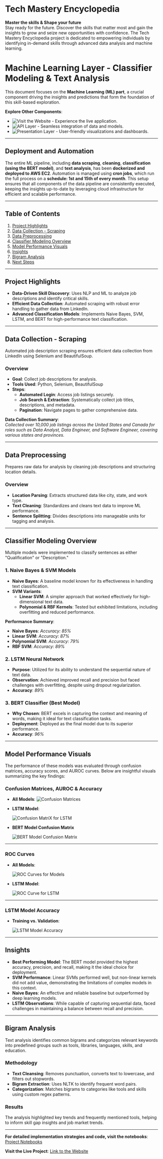 # Tech Mastery Encyclopedia

**Master the skills & Shape your future**  
Stay ready for the future. Discover the skills that matter most and gain the insights to grow and seize new opportunities with confidence. The Tech Mastery Encyclopedia project is dedicated to empowering individuals by identifying in-demand skills through advanced data analysis and machine learning.

# Machine Learning Layer - Classifier Modeling & Text Analysis

This document focuses on the **Machine Learning (ML) part**, a crucial component driving the insights and predictions that form the foundation of this skill-based exploration.

**Explore Other Components**:
- ![Visit the Website](#https://techmasteryencyclopedia.com/) - Experience the live application.
- ![API Layer](#https://github.com/niharik22/TechMasteryEncyclopedia-API-Layer) - Seamless integration of data and models.
- ![Presentation Layer](#https://github.com/niharik22/TechMasteryEncyclopedia-API-Layer) - User-friendly visualizations and dashboards.

---

## Deployment and Automation

The entire ML pipeline, including **data scraping**, **cleaning**, **classification (using the BERT model)**, and **text analysis**, has been **dockerized and deployed to AWS EC2**. Automation is managed using **cron jobs**, which run the full process on a **schedule: 1st and 15th of every month**. This setup ensures that all components of the data pipeline are consistently executed, keeping the insights up-to-date by leveraging cloud infrastructure for efficient and scalable performance.

---

## Table of Contents

1. [Project Highlights](#project-highlights)
2. [Data Collection - Scraping](#data-collection---scraping)
3. [Data Preprocessing](#data-preprocessing)
4. [Classifier Modeling Overview](#classifier-modeling-overview)
5. [Model Performance Visuals](#model-performance-visuals)
6. [Insights](#insights)
7. [Bigram Analysis](#bigram-analysis)
8. [Next Steps](#next-steps)

---

## Project Highlights

- **Data-Driven Skill Discovery**: Uses NLP and ML to analyze job descriptions and identify critical skills.
- **Efficient Data Collection**: Automated scraping with robust error handling to gather data from LinkedIn.
- **Advanced Classification Models**: Implements Naive Bayes, SVM, LSTM, and BERT for high-performance text classification.

---

## Data Collection - Scraping

Automated job description scraping ensures efficient data collection from LinkedIn using Selenium and BeautifulSoup.

### Overview

- **Goal**: Collect job descriptions for analysis.
- **Tools Used**: Python, Selenium, BeautifulSoup
- **Steps**:
  - **Automated Login**: Access job listings securely.
  - **Job Search & Extraction**: Systematically collect job titles, descriptions, and metadata.
  - **Pagination**: Navigate pages to gather comprehensive data.

**Data Collection Summary**:  
_Collected over 10,000 job listings across the United States and Canada for roles such as Data Analyst, Data Engineer, and Software Engineer, covering various states and provinces._


---

## Data Preprocessing

Prepares raw data for analysis by cleaning job descriptions and structuring location details.

### Overview

- **Location Parsing**: Extracts structured data like city, state, and work type.
- **Text Cleaning**: Standardizes and cleans text data to improve ML performance.
- **Sentence Splitting**: Divides descriptions into manageable units for tagging and analysis.


---

## Classifier Modeling Overview

Multiple models were implemented to classify sentences as either "Qualification" or "Description."

### 1. Naive Bayes & SVM Models
- **Naive Bayes**: A baseline model known for its effectiveness in handling text classification.
- **SVM Variants**:
  - **Linear SVM**: A simpler approach that worked effectively for high-dimensional text data.
  - **Polynomial & RBF Kernels**: Tested but exhibited limitations, including overfitting and reduced performance.

**Performance Summary**:
- **Naive Bayes**: _Accuracy: 85%_
- **Linear SVM**: _Accuracy: 87%_
- **Polynomial SVM**: _Accuracy: 79%_
- **RBF SVM**: _Accuracy: 89%_

### 2. LSTM Neural Network
- **Purpose**: Utilized for its ability to understand the sequential nature of text data.
- **Observation**: Achieved improved recall and precision but faced challenges with overfitting, despite using dropout regularization.
- **Accuracy**: _89%_

### 3. BERT Classifier (Best Model)
- **Why Chosen**: BERT excels in capturing the context and meaning of words, making it ideal for text classification tasks.
- **Deployment**: Deployed as the final model due to its superior performance.
- **Accuracy**: _96%_

---

## Model Performance Visuals

The performance of these models was evaluated through confusion matrices, accuracy scores, and AUROC curves. Below are insightful visuals summarizing the key findings:

### Confusion Matrices, AUROC & Accuracy

- **All Models**:
  ![Confusion Matrices](results/Classification-Matrices.png)


- **LSTM Model**:

  ![Confusion MatriX for LSTM](results/Classification-Matrix-LSTM.png)
  
- **BERT Model Confusion Matrix**
  
  ![BERT Model Confusion Matrix](results/CLassification-Matrix-Bert.png)

---

### ROC Curves

- **All Models**:
  
  ![ROC Curves for Models](results/ROC-Curves.png)
  
- **LSTM Model**:
  
  ![ROC Curve for LSTM](results/ROC-LSTM.png)

---

### LSTM Model Accuracy
- **Training vs. Validation**:
  
  ![LSTM Model Accuracy](results/Model-Accuracy-LSTM.png)

---

## Insights

- **Best Performing Model**: The BERT model provided the highest accuracy, precision, and recall, making it the ideal choice for deployment.
- **SVM Performance**: Linear SVMs performed well, but non-linear kernels did not add value, demonstrating the limitations of complex models in this context.
- **Naive Bayes**: An effective and reliable baseline but outperformed by deep learning models.
- **LSTM Observations**: While capable of capturing sequential data, faced challenges in maintaining a balance between recall and precision.

---

## Bigram Analysis

Text analysis identifies common bigrams and categorizes relevant keywords into predefined groups such as tools, libraries, languages, skills, and education.

### Methodology

- **Text Cleansing**: Removes punctuation, converts text to lowercase, and filters out stopwords.
- **Bigram Extraction**: Uses NLTK to identify frequent word pairs.
- **Categorization**: Matches bigrams to categories like tools and skills using custom regex patterns.

### Results

The analysis highlighted key trends and frequently mentioned tools, helping to inform skill gap insights and job market trends.

---

**For detailed implementation strategies and code, visit the notebooks**: [Project Notebooks](notebooks/)

**Visit the Live Project**: [Link to the Website](#https://techmasteryencyclopedia.com/)
